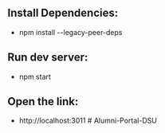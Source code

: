 ## Install Dependencies:

- npm install --legacy-peer-deps

## Run dev server:

- npm start

## Open the link:

- http://localhost:3011
#   A l u m n i - P o r t a l - D S U  
 